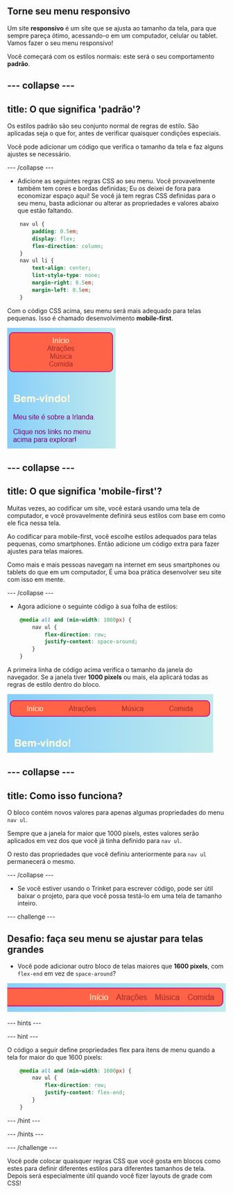 ## Torne seu menu responsivo

Um site **responsivo** é um site que se ajusta ao tamanho da tela, para que sempre pareça ótimo, acessando-o em um computador, celular ou tablet. Vamos fazer o seu menu responsivo!

Você começará com os estilos normais: este será o seu comportamento **padrão**.

## \--- collapse \---

## title: O que significa 'padrão'?

Os estilos padrão são seu conjunto normal de regras de estilo. São aplicadas seja o que for, antes de verificar quaisquer condições especiais.

Você pode adicionar um código que verifica o tamanho da tela e faz alguns ajustes se necessário.

\--- /collapse \---

+ Adicione as seguintes regras CSS ao seu menu. Você provavelmente também tem cores e bordas definidas; Eu os deixei de fora para economizar espaço aqui! Se você já tem regras CSS definidas para o seu menu, basta adicionar ou alterar as propriedades e valores abaixo que estão faltando.

```css
    nav ul {
        padding: 0.5em;
        display: flex;
        flex-direction: column;
    }
    nav ul li {
        text-align: center; 
        list-style-type: none;
        margin-right: 0.5em;
        margin-left: 0.5em;
    }
```

Com o código CSS acima, seu menu será mais adequado para telas pequenas. Isso é chamado desenvolvimento **mobile-first**.

![Itens de menu empilhados verticalmente em uma tela pequena](images/responsiveMenuMobile.png)

## \--- collapse \---

## title: O que significa 'mobile-first'?

Muitas vezes, ao codificar um site, você estará usando uma tela de computador, e você provavelmente definirá seus estilos com base em como ele fica nessa tela.

Ao codificar para mobile-first, você escolhe estilos adequados para telas pequenas, como smartphones. Então adicione um código extra para fazer ajustes para telas maiores.

Como mais e mais pessoas navegam na internet em seus smartphones ou tablets do que em um computador, É uma boa prática desenvolver seu site com isso em mente.

\--- /collapse \---

+ Agora adicione o seguinte código à sua folha de estilos:

```css
    @media all and (min-width: 1000px) {
        nav ul {
            flex-direction: row;
            justify-content: space-around;
        }
    }
```

A primeira linha de código acima verifica o tamanho da janela do navegador. Se a janela tiver **1000 pixels** ou mais, ela aplicará todas as regras de estilo dentro do bloco.

![Itens de menu espaçados igualmente em uma linha em uma tela mais ampla](images/responsiveMenuMedium.png)

## \--- collapse \---

## title: Como isso funciona?

O bloco contém novos valores para apenas algumas propriedades do menu `nav ul`.

Sempre que a janela for maior que 1000 pixels, estes valores serão aplicados em vez dos que você já tinha definido para `nav ul`.

O resto das propriedades que você definiu anteriormente para `nav ul` permanecerá o mesmo.

\--- /collapse \---

+ Se você estiver usando o Trinket para escrever código, pode ser útil baixar o projeto, para que você possa testá-lo em uma tela de tamanho inteiro.

\--- challenge \---

## Desafio: faça seu menu se ajustar para telas grandes

+ Você pode adicionar outro bloco de telas maiores que **1600 pixels**, com `flex-end` em vez de `space-around`?

![Itens de menu à direita em uma tela larga](images/responsiveMenuWide.png)

\--- hints \---

\--- hint \---

O código a seguir define propriedades flex para itens de menu quando a tela for maior do que 1600 pixels:

```css
    @media all and (min-width: 1600px) {
        nav ul {
            flex-direction: row;
            justify-content: flex-end;
        }
    }  
```

\--- /hint \---

\--- /hints \---

\--- /challenge \---

Você pode colocar quaisquer regras CSS que você gosta em blocos como estes para definir diferentes estilos para diferentes tamanhos de tela. Depois será especialmente útil quando você fizer layouts de grade com CSS!